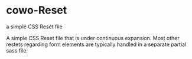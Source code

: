 # cowo-Reset
a simple CSS Reset file

A simple CSS Reset file that is under continuous expansion. 
Most other restets regarding form elements are typically handled in a separate partial sass file.
